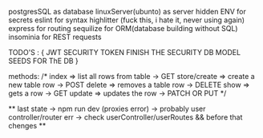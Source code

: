 postgresSQL as database
linuxServer(ubunto) as server
hidden ENV for secrets
eslint for syntax highlitter (fuck this, i hate it, never using again)
express for routing
sequilize for ORM(database building without SQL)
insominia for REST requests



TODO'S : {
  JWT SECURITY TOKEN
  FINISH THE SECURITY DB MODEL
  SEEDS FOR ThE DB
}


methods:
/*
  index => list all rows from table -> GET
  store/create => create a new table row -> POST
  delete => removes a table row -> DELETE
  show => gets a row -> GET
  update => updates the row -> PATCH OR PUT
*/

** last state -> npm run dev (proxies error) -> probably user controller/router err -> check userController/userRoutes && before that chenges **
